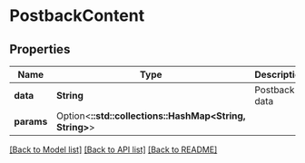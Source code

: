 # PostbackContent

## Properties

Name | Type | Description | Notes
------------ | ------------- | ------------- | -------------
**data** | **String** | Postback data | 
**params** | Option<**::std::collections::HashMap<String, String>**> |  | [optional]

[[Back to Model list]](../README.md#documentation-for-models) [[Back to API list]](../README.md#documentation-for-api-endpoints) [[Back to README]](../README.md)



